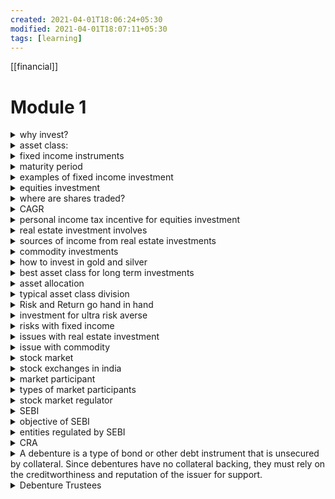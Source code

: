 ```yaml
---
created: 2021-04-01T18:06:24+05:30
modified: 2021-04-01T18:07:11+05:30
tags: [learning]
---
```


[[financial]]
# Module 1
<details><summary>why invest?</summary>
<ul>
<li>fight inflation</li>
<li>create wealth</li>
</ul>
</details>

<details><summary>asset class: </summary>
a category of investment with particular risk and return characteristics, eg: fixed income, equity, real estate, commodities.
</details>
<details><summary>fixed income instruments</summary>
instruments with very limited risk to the principal and the return is paid as an interest to the investor</details>

<details><summary>maturity period</summary>end of term of deposit in fixed income</details>

<details><summary>examples of fixed income investment</summary>
1.Fixed deposits offered by banks
2.Bonds issued by the Government of India
3.Bonds issued by Government related agencies such as HUDCO, NHAI etc
4.Bonds issued by corporates
</details>
<details><summary>equities investment</summary>
buying shares of publicly listed companies</details>

<details><summary>where are shares traded?</summary>
both on the BSE - bombay stock exchange and NSE - national stock exchange</details>

<details><summary>CAGR</summary>compound annual growth rate</details>

<details><summary>personal income tax incentive for equities investment</summary>
returns generated over a long term period (above 365 days, also called long term capital gain) are completely exempted from personal income tax.</details>

<details><summary>real estate investment involves</summary>buying and selling commercial and non commercial land.</details>

<details><summary>sources of income from real estate investments</summary>
1. rental income
2. capital appreciation of the investment amount</details>

<details><summary>commodity investments</summary>investments in gold and silver are popular. in general over the long term they appreciate in value</details>

<details><summary>how to invest in gold and silver</summary>
1. jewelry
2. exchange traded funds</details>

<details><summary>best asset class for long term investments</summary>equities tend to give you the best returns especially when you have a multi – year invest-ment perspective. </details>

<details><summary>asset allocation</summary>allocating money across diverse asset classes </details>

<details><summary>typical asset class division</summary>Typically investor should allocate around 70% of his investable amount in Equity, 20% in Precious metals, and the rest in Fixed income investments. </details>

<details><summary>Risk and Return go hand in hand</summary>Higher the risk, higher the return and vice versa </details>

<details><summary>investment for ultra risk averse</summary>fixed income as it protects your principal amount. </details>

<details><summary>risks with fixed income</summary> if the rate of return is less than that of inflation you lose money</details>

<details><summary>issues with real estate investment</summary> requires large input, liquidity is also an issue</details>

<details><summary>issue with commodity</summary> historical return is not good</details>

<details><summary>stock market</summary>collection of markets and exchanges where regular activities of buying, selling, and issuance of shares of publicly-held companies happens, it helps facilitate your transactions wrt stock</details>

<details><summary>stock exchanges in india</summary>Bombay Stock Exchange (BSE) and the National Stock Exchange (NSE). regional stock exchanges like Bangalore Stock Exchange, Madras Stock Exchange that are getting phased out </details>

<details><summary>market participant</summary>anyone who participates in the stock market </details>

<details><summary>types of market participants</summary>
1.Domestic Retail Participants – These are people like you and me transacting in markets
2.NRI’s and OCI – These are people of Indian origin but based outside India
3.Domestic Institutions – These are large corporate entities based in India. Classic example would be the LIC of India.
4.Domestic Asset Management Companies (AMC) – Typical participants in this category would be the mutual fund companies such as SBI Mutual Fund, DSP Black Rock, Fidelity Investments, HDFC AMC etc.
5.Foreign Institutional Investors – Non Indian corporate entities. These could be foreign asset management companies, hedge funds and other investors</details>

<details><summary>stock market regulator</summary> regulation and compliance entity to make the stock market fair for everyone </details>

<details><summary>SEBI</summary>The Securities and Exchange board of India </details>

<details><summary>objective of SEBI</summary> 
1.The stock exchanges (BSE and NSE) conducts its business fairly
2.Stock brokers and sub brokers conduct their business fairly
3.Participants don’t get involved in unfair practices
4.Corporate’s don’t use the markets to unduly benefit themselves (Example – Satyam Computers)
5.Small retail investors interest are protected
6.Large investors with huge cash pile should not manipulate the markets
7.Overall development of markets</details>

<details><summary>entities regulated by SEBI</summary>
1. credit rating agencies
2. debenture trustees
3. depositories
4. depository participants
5. foreign institutional investors
6. merchant bankers
7. asset management companies
8. portfolio managers
9. stock brokers and sub brokers</details>

<details><summary>CRA</summary> 
1. credit rating agency
2. eg: CRISIL, ICRA, CARE
3. They rate the credit worthiness of corporate and governments ie. If a corporate or Govt entity wants to avail loan, CRA checks if the entity is worthy of giving a loan</details>

<details>debenture<summary>A debenture is a type of bond or other debt instrument that is unsecured by collateral. Since debentures have no collateral backing, they must rely on the creditworthiness and reputation of the issuer for support. </summary> </details>

<details><summary>Debenture Trustees</summary>
1. who? almost all banks in india
2. Act as a trustee to corporate debenture
3. When companies want to raise a loan they can issue debenture against which they promise to pay an interest. These debentures can be subscribed by public. A Debenture Trustee ensures that the debenture obligation is honored</details>


